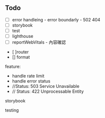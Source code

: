 ## Todo
- [ ] error handleing - error boundarly - 502 404
- [ ] storybook
- [ ] test
- [ ] lighthouse
- [ ] reportWebVitals - 內容確認
- [ ]router
- []  format 



feature:
- handle rate limit
- handle error status
- //Status: 503 Service Unavailable
- // Status: 422 Unprocessable Entity


storybook



testing